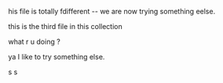 his file is totally fdifferent -- we are now trying something eelse.

this is the third file in this collection 

what r u doing ?


ya I like to try something else.

s
s
